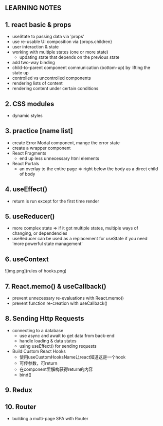 ## LEARNING NOTES

## 1.  react basic & props
  - useState to passing data via 'props'
  - use re-usable UI composition via {props.children}
  - user interaction & state
  - working with multiple states (one or more state)
    - updating state that depends on the previous state
  - add two-way binding
  - child-to-parent component communication (bottom-up) by lifting the state up
  - controlled vs uncontrolled components
  - rendering lists of content
  - rendering content under certain conditions

## 2. CSS modules
  - dynamic styles

## 3. practice [name list]
  - create Error Modal component, mange the error state
  - create a wrapper component
  - React Fragments
    - end up less unnecessary html elements
  - React Portals
    - an overlay to the entire page => right below the body as a direct child of body

## 4. useEffect()
- return is run except for the first time render

## 5. useReducer() 
- more complex state => if it got multiple states, multiple ways of changing, or dependencies
- useReducer can be used as a replacement for useState if you need 'more powerful state management'

## 6. useContext
![img.png](rules of hooks.png)

## 7. React.memo() & useCallback()
- prevent unnecessary re-evaluations with React.memo()
- prevent function re-creation with useCallback()

## 8. Sending Http Requests
- connecting to a database
  - use async and await to get data from back-end
  - handle loading & data states
  - using useEffect() for sending requests
- Build Custom React Hooks 
  - 使用useCustomHooksName让react知道这是一个hook 
  - 可传参数，可return 
  - 在component里解构获得return的内容
  - bind()

## 9. Redux

## 10. Router
- building a multi-page SPA with Router
